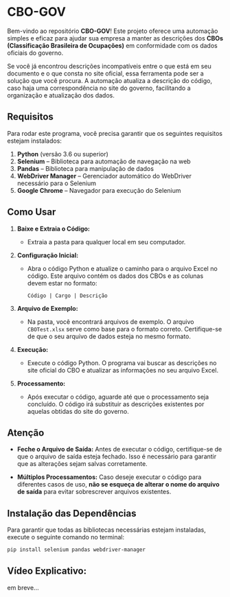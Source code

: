 # CBO-GOV

Bem-vindo ao repositório **CBO-GOV**! Este projeto oferece uma automação simples e eficaz para ajudar sua empresa a manter as descrições dos **CBOs (Classificação Brasileira de Ocupações)** em conformidade com os dados oficiais do governo. 

Se você já encontrou descrições incompatíveis entre o que está em seu documento e o que consta no site oficial, essa ferramenta pode ser a solução que você procura. A automação atualiza a descrição do código, caso haja uma correspondência no site do governo, facilitando a organização e atualização dos dados.


## Requisitos

Para rodar este programa, você precisa garantir que os seguintes requisitos estejam instalados:

1. **Python** (versão 3.6 ou superior)
2. **Selenium** – Biblioteca para automação de navegação na web
3. **Pandas** – Biblioteca para manipulação de dados
4. **WebDriver Manager** – Gerenciador automático do WebDriver necessário para o Selenium
5. **Google Chrome** – Navegador para execução do Selenium


## Como Usar

1. **Baixe e Extraia o Código:**
   - Extraia a pasta para qualquer local em seu computador.
   
2. **Configuração Inicial:**
   - Abra o código Python e atualize o caminho para o arquivo Excel no código. Este arquivo contém os dados dos CBOs e as colunas devem estar no formato:

     ```
     Código | Cargo | Descrição
     ```

3. **Arquivo de Exemplo:**
   - Na pasta, você encontrará arquivos de exemplo. O arquivo `CBOTest.xlsx` serve como base para o formato correto. Certifique-se de que o seu arquivo de dados esteja no mesmo formato.

4. **Execução:**
   - Execute o código Python. O programa vai buscar as descrições no site oficial do CBO e atualizar as informações no seu arquivo Excel.

5. **Processamento:**
   - Após executar o código, aguarde até que o processamento seja concluído. O código irá substituir as descrições existentes por aquelas obtidas do site do governo.


## Atenção

- **Feche o Arquivo de Saída:**
  Antes de executar o código, certifique-se de que o arquivo de saída esteja fechado. Isso é necessário para garantir que as alterações sejam salvas corretamente.

- **Múltiplos Processamentos:**
  Caso deseje executar o código para diferentes casos de uso, **não se esqueça de alterar o nome do arquivo de saída** para evitar sobrescrever arquivos existentes.


## Instalação das Dependências

Para garantir que todas as bibliotecas necessárias estejam instaladas, execute o seguinte comando no terminal:

```bash
pip install selenium pandas webdriver-manager
```


## Vídeo Explicativo:
em breve...
